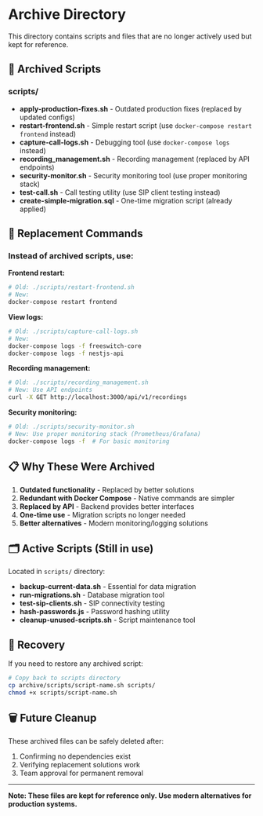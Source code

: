 # Archive Directory

This directory contains scripts and files that are no longer actively used but kept for reference.

## 📁 Archived Scripts

### scripts/
- **apply-production-fixes.sh** - Outdated production fixes (replaced by updated configs)
- **restart-frontend.sh** - Simple restart script (use `docker-compose restart frontend` instead)
- **capture-call-logs.sh** - Debugging tool (use `docker-compose logs` instead)
- **recording_management.sh** - Recording management (replaced by API endpoints)
- **security-monitor.sh** - Security monitoring tool (use proper monitoring stack)
- **test-call.sh** - Call testing utility (use SIP client testing instead)
- **create-simple-migration.sql** - One-time migration script (already applied)

## 🔄 Replacement Commands

### Instead of archived scripts, use:

**Frontend restart:**
```bash
# Old: ./scripts/restart-frontend.sh
# New:
docker-compose restart frontend
```

**View logs:**
```bash
# Old: ./scripts/capture-call-logs.sh
# New:
docker-compose logs -f freeswitch-core
docker-compose logs -f nestjs-api
```

**Recording management:**
```bash
# Old: ./scripts/recording_management.sh
# New: Use API endpoints
curl -X GET http://localhost:3000/api/v1/recordings
```

**Security monitoring:**
```bash
# Old: ./scripts/security-monitor.sh
# New: Use proper monitoring stack (Prometheus/Grafana)
docker-compose logs -f  # For basic monitoring
```

## 📋 Why These Were Archived

1. **Outdated functionality** - Replaced by better solutions
2. **Redundant with Docker Compose** - Native commands are simpler
3. **Replaced by API** - Backend provides better interfaces
4. **One-time use** - Migration scripts no longer needed
5. **Better alternatives** - Modern monitoring/logging solutions

## 🗂️ Active Scripts (Still in use)

Located in `scripts/` directory:
- **backup-current-data.sh** - Essential for data migration
- **run-migrations.sh** - Database migration tool
- **test-sip-clients.sh** - SIP connectivity testing
- **hash-passwords.js** - Password hashing utility
- **cleanup-unused-scripts.sh** - Script maintenance tool

## 🔄 Recovery

If you need to restore any archived script:
```bash
# Copy back to scripts directory
cp archive/scripts/script-name.sh scripts/
chmod +x scripts/script-name.sh
```

## 🗑️ Future Cleanup

These archived files can be safely deleted after:
1. Confirming no dependencies exist
2. Verifying replacement solutions work
3. Team approval for permanent removal

---

**Note: These files are kept for reference only. Use modern alternatives for production systems.**
